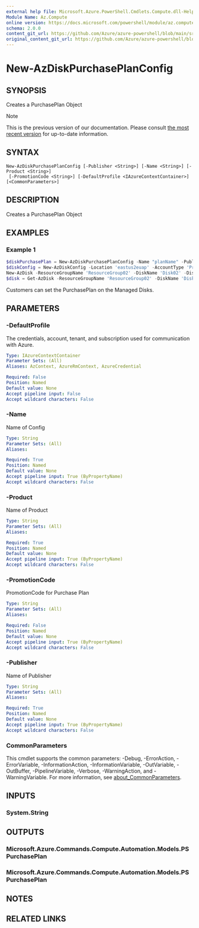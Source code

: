 ```yaml
---
external help file: Microsoft.Azure.PowerShell.Cmdlets.Compute.dll-Help.xml
Module Name: Az.Compute
online version: https://docs.microsoft.com/powershell/module/az.compute/new-azdiskpurchaseplanconfig.md
schema: 2.0.0
content_git_url: https://github.com/Azure/azure-powershell/blob/main/src/Compute/Compute/help/New-AzDiskPurchasePlanConfig.md
original_content_git_url: https://github.com/Azure/azure-powershell/blob/main/src/Compute/Compute/help/New-AzDiskPurchasePlanConfig.md
---
```


# New-AzDiskPurchasePlanConfig

## SYNOPSIS
Creates a PurchasePlan Object

> [!NOTE]
>This is the previous version of our documentation. Please consult [the most recent version](/powershell/module/az.compute/new-azdiskpurchaseplanconfig) for up-to-date information.

## SYNTAX

```
New-AzDiskPurchasePlanConfig [-Publisher <String>] [-Name <String>] [-Product <String>]
 [-PromotionCode <String>] [-DefaultProfile <IAzureContextContainer>] [<CommonParameters>]
```

## DESCRIPTION
Creates a PurchasePlan Object

## EXAMPLES

### Example 1
```powershell
$diskPurchasePlan = New-AzDiskPurchasePlanConfig -Name "planName" -Publisher "planPublisher" -Product "planPorduct" -PromotionCode "planPromotionCode"
$diskConfig = New-AzDiskConfig -Location 'eastus2euap' -AccountType 'Premium_LRS' -CreateOption 'Empty' -DiskSizeGB 32 -PurchasePlan $diskPurchasePlan
New-AzDisk -ResourceGroupName 'ResourceGroup02' -DiskName 'Disk02' -Disk $diskConfig
$disk = Get-AzDisk -ResourceGroupName 'ResourceGroup02' -DiskName 'Disk02'
```

Customers can set the PurchasePlan on the Managed Disks.

## PARAMETERS

### -DefaultProfile
The credentials, account, tenant, and subscription used for communication with Azure.

```yaml
Type: IAzureContextContainer
Parameter Sets: (All)
Aliases: AzContext, AzureRmContext, AzureCredential

Required: False
Position: Named
Default value: None
Accept pipeline input: False
Accept wildcard characters: False
```

### -Name
Name of Config

```yaml
Type: String
Parameter Sets: (All)
Aliases:

Required: True
Position: Named
Default value: None
Accept pipeline input: True (ByPropertyName)
Accept wildcard characters: False
```

### -Product
Name of Product

```yaml
Type: String
Parameter Sets: (All)
Aliases:

Required: True
Position: Named
Default value: None
Accept pipeline input: True (ByPropertyName)
Accept wildcard characters: False
```

### -PromotionCode
PromotionCode for Purchase Plan

```yaml
Type: String
Parameter Sets: (All)
Aliases:

Required: False
Position: Named
Default value: None
Accept pipeline input: True (ByPropertyName)
Accept wildcard characters: False
```

### -Publisher
Name of Publisher

```yaml
Type: String
Parameter Sets: (All)
Aliases:

Required: True
Position: Named
Default value: None
Accept pipeline input: True (ByPropertyName)
Accept wildcard characters: False
```

### CommonParameters
This cmdlet supports the common parameters: -Debug, -ErrorAction, -ErrorVariable, -InformationAction, -InformationVariable, -OutVariable, -OutBuffer, -PipelineVariable, -Verbose, -WarningAction, and -WarningVariable. For more information, see [about_CommonParameters](http://go.microsoft.com/fwlink/?LinkID=113216).

## INPUTS

### System.String

## OUTPUTS

### Microsoft.Azure.Commands.Compute.Automation.Models.PSPurchasePlan

### Microsoft.Azure.Commands.Compute.Automation.Models.PSPurchasePlan

## NOTES

## RELATED LINKS
